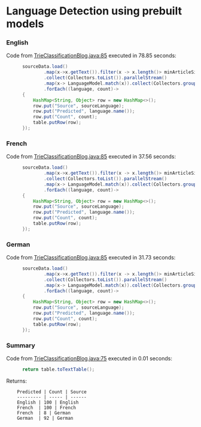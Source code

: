 # Language Detection using prebuilt models
### English
Code from [TrieClassificationBlog.java:85](../../src/test/java/com/simiacryptus/util/text/TrieClassificationBlog.java#L85) executed in 78.85 seconds: 
```java
      sourceData.load()
              .map(x->x.getText()).filter(x -> x.length()> minArticleSize).limit(testingSize)
              .collect(Collectors.toList()).parallelStream()
              .map(x-> LanguageModel.match(x)).collect(Collectors.groupingBy(x->x,Collectors.counting()))
              .forEach((language, count)->
      {
          HashMap<String, Object> row = new HashMap<>();
          row.put("Source", sourceLanguage);
          row.put("Predicted", language.name());
          row.put("Count", count);
          table.putRow(row);
      });
```

### French
Code from [TrieClassificationBlog.java:85](../../src/test/java/com/simiacryptus/util/text/TrieClassificationBlog.java#L85) executed in 37.56 seconds: 
```java
      sourceData.load()
              .map(x->x.getText()).filter(x -> x.length()> minArticleSize).limit(testingSize)
              .collect(Collectors.toList()).parallelStream()
              .map(x-> LanguageModel.match(x)).collect(Collectors.groupingBy(x->x,Collectors.counting()))
              .forEach((language, count)->
      {
          HashMap<String, Object> row = new HashMap<>();
          row.put("Source", sourceLanguage);
          row.put("Predicted", language.name());
          row.put("Count", count);
          table.putRow(row);
      });
```

### German
Code from [TrieClassificationBlog.java:85](../../src/test/java/com/simiacryptus/util/text/TrieClassificationBlog.java#L85) executed in 31.73 seconds: 
```java
      sourceData.load()
              .map(x->x.getText()).filter(x -> x.length()> minArticleSize).limit(testingSize)
              .collect(Collectors.toList()).parallelStream()
              .map(x-> LanguageModel.match(x)).collect(Collectors.groupingBy(x->x,Collectors.counting()))
              .forEach((language, count)->
      {
          HashMap<String, Object> row = new HashMap<>();
          row.put("Source", sourceLanguage);
          row.put("Predicted", language.name());
          row.put("Count", count);
          table.putRow(row);
      });
```

### Summary
Code from [TrieClassificationBlog.java:75](../../src/test/java/com/simiacryptus/util/text/TrieClassificationBlog.java#L75) executed in 0.01 seconds: 
```java
      return table.toTextTable();
```

Returns: 
```
    Predicted | Count | Source
    --------- | ----- | ------
    English | 100 | English
    French  | 100 | French 
    French  | 8 | German 
    German  | 92 | German 
    
```
